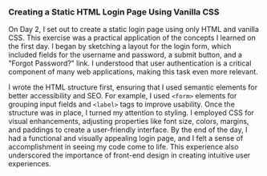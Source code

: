### Creating a Static HTML Login Page Using Vanilla CSS
On Day 2, I set out to create a static login page using only HTML and vanilla CSS. This exercise was a practical application of the concepts I learned on the first day. I began by sketching a layout for the login form, which included fields for the username and password, a submit button, and a "Forgot Password?" link. I understood that user authentication is a critical component of many web applications, making this task even more relevant.

I wrote the HTML structure first, ensuring that I used semantic elements for better accessibility and SEO. For example, I used `<form>` elements for grouping input fields and `<label>` tags to improve usability. Once the structure was in place, I turned my attention to styling. I employed CSS for visual enhancements, adjusting properties like font size, colors, margins, and paddings to create a user-friendly interface. By the end of the day, I had a functional and visually appealing login page, and I felt a sense of accomplishment in seeing my code come to life. This experience also underscored the importance of front-end design in creating intuitive user experiences.